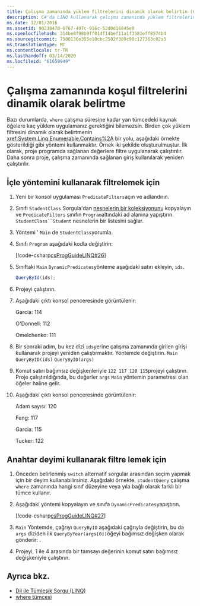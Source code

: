 ```yaml
---
title: Çalışma zamanında yüklem filtrelerini dinamik olarak belirtin (C#'da LINQ)
description: C#'da LINQ kullanarak çalışma zamanında yüklem filtrelerini dinamik olarak nasıl belirtebilirsiniz öğrenin.
ms.date: 12/01/2016
ms.assetid: 90238470-0767-497c-916c-52d0d16845e0
ms.openlocfilehash: 314be8f98b9ff014f14bef11a1f3581eff8574b4
ms.sourcegitcommit: 7588136e355e10cbc2582f389c90c127363c02a5
ms.translationtype: MT
ms.contentlocale: tr-TR
ms.lasthandoff: 03/14/2020
ms.locfileid: "61659949"
---
```

# <a name="dynamically-specify-predicate-filters-at-runtime"></a>Çalışma zamanında koşul filtrelerini dinamik olarak belirtme

Bazı durumlarda, `where` çalışma süresine kadar yan tümcedeki kaynak öğelere kaç yüklem uygulamanız gerektiğini bilemezsin. Birden çok yüklem filtresini dinamik olarak belirtmenin <xref:System.Linq.Enumerable.Contains%2A> bir yolu, aşağıdaki örnekte gösterildiği gibi yöntemi kullanmaktır. Örnek iki şekilde oluşturulmuştur. İlk olarak, proje programda sağlanan değerlere filtre uygulanarak çalıştırılır. Daha sonra proje, çalışma zamanında sağlanan giriş kullanılarak yeniden çalıştırılır.

## <a name="to-filter-by-using-the-contains-method"></a>İçle yöntemini kullanarak filtrelemek için

1. Yeni bir konsol uygulaması `PredicateFilters`açın ve adlandırın.

2. Sınıfı `StudentClass` Sorgula'dan [nesnelerin bir koleksiyonunu](query-a-collection-of-objects.md) kopyalayın ve `PredicateFilters` sınıfın `Program`altındaki ad alanına yapıştırın. `StudentClass``Student` nesnelerin bir listesini sağlar.

3. Yöntemi ' `Main` de `StudentClass`yorumla.

4. Sınıfı `Program` aşağıdaki kodla değiştirin:

     [!code-csharp[csProgGuideLINQ#26](~/samples/snippets/csharp/concepts/linq/how-to-dynamically-specify-predicate-filters-at-runtime_1.cs)]

5. Sınıftaki `Main` `DynamicPredicates`yönteme aşağıdaki satırı ekleyin, `ids`.

     ```csharp
     QueryById(ids);
     ```

6. Projeyi çalıştırın.

7. Aşağıdaki çıktı konsol penceresinde görüntülenir:

     Garcia: 114

     O'Donnell: 112

     Omelchenko: 111

8. Bir sonraki adım, bu kez dizi `ids`yerine çalışma zamanında girilen girişi kullanarak projeyi yeniden çalıştırmaktır. Yöntemde değiştirin. `Main` `QueryByID(ids)` `QueryByID(args)`

9. Komut satırı bağımsız değişkenleriyle `122 117 120 115`projeyi çalıştırın. Proje çalıştırıldığında, bu değerler `args` `Main` yöntemin parametresi olan öğeler haline gelir.

10. Aşağıdaki çıktı konsol penceresinde görüntülenir:

     Adam sayısı: 120

     Feng: 117

     Garcia: 115

     Tucker: 122

## <a name="to-filter-by-using-a-switch-statement"></a>Anahtar deyimi kullanarak filtre lemek için

1. Önceden belirlenmiş `switch` alternatif sorgular arasından seçim yapmak için bir deyim kullanabilirsiniz. Aşağıdaki örnekte, `studentQuery` çalışma `where` zamanında hangi sınıf düzeyine veya yıla bağlı olarak farklı bir tümce kullanır.

2. Aşağıdaki yöntemi kopyalayın ve sınıfa `DynamicPredicates`yapıştırın.

     [!code-csharp[csProgGuideLINQ#27](~/samples/snippets/csharp/concepts/linq//how-to-dynamically-specify-predicate-filters-at-runtime_2.cs)]

3. `Main` Yöntemde, çağrıyı `QueryByID` aşağıdaki çağrıyla değiştirin, bu da `args` diziden ilk `QueryByYear(args[0])`öğeyi bağımsız değişken olarak gönderir: .

4. Projeyi, 1 ile 4 arasında bir tamsayı değerinin komut satırı bağımsız değişkeniyle çalıştırın.

## <a name="see-also"></a>Ayrıca bkz.

- [Dil ile Tümleşik Sorgu (LINQ)](index.md)
- [where tümcesi](../language-reference/keywords/where-clause.md)
